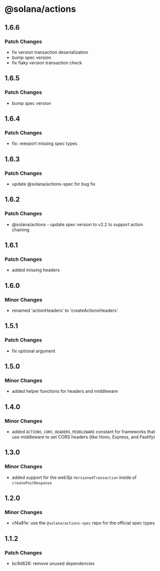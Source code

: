 # @solana/actions

## 1.6.6

### Patch Changes

- fix version transaction deserialization
- bump spec version
- fix flaky version transaction check

## 1.6.5

### Patch Changes

- bump spec version

## 1.6.4

### Patch Changes

- fix: reexport missing spec types

## 1.6.3

### Patch Changes

- update @solana/actions-spec for bug fix

## 1.6.2

### Patch Changes

- @solana/actions - update spec version to v2.2 to support action chaining

## 1.6.1

### Patch Changes

- added missing headers

## 1.6.0

### Minor Changes

- renamed 'actionHeaders' to 'createActionsHeaders'

## 1.5.1

### Patch Changes

- fix optional argument

## 1.5.0

### Minor Changes

- added helper functions for headers and middleware

## 1.4.0

### Minor Changes

- added `ACTIONS_CORS_HEADERS_MIDDLEWARE` constant for frameworks that use
  middleware to set CORS headers (like Hono, Express, and Fastify)

## 1.3.0

### Minor Changes

- added support for the web3js `VersionedTransaction` inside of
  `createPostResponse`

## 1.2.0

### Minor Changes

- cf4a81e: use the `@solana/actions-spec` repo for the official spec types

## 1.1.2

### Patch Changes

- bc9d626: remove unused dependencies

